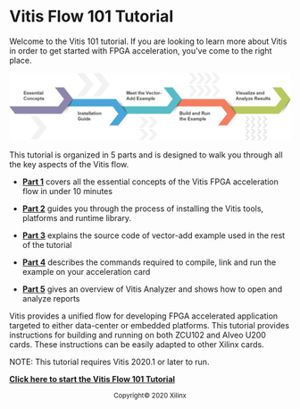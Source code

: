 # Vitis Flow 101 Tutorial

Welcome to the Vitis 101 tutorial. If you are looking to learn more about Vitis in order to get started with FPGA acceleration, you've come to the right place.

![img](./images/vitis_101.png)



This tutorial is organized in 5 parts and is designed to walk you through all the key aspects of the Vitis flow.

* [**Part 1**](./Part1.md) covers all the essential concepts of the Vitis FPGA acceleration flow in under 10 minutes

* [**Part 2**](./Part2.md) guides you through the process of installing the Vitis tools, platforms and runtime library.

* [**Part 3**](./Part3.md) explains the source code of vector-add example used in the rest of the tutorial

* [**Part 4**](./Part4.md) describes the commands required to compile, link and run the example on your acceleration card

* [**Part 5**](./Part5.md) gives an overview of Vitis Analyzer and shows how to open and analyze reports



Vitis provides a unified flow for developing FPGA accelerated application targeted to either data-center or embedded platforms. This tutorial provides instructions for building and running on both ZCU102 and Alveo U200 cards. These instructions can be easily adapted to other Xilinx cards.

NOTE: This tutorial requires Vitis 2020.1 or later to run.

[**Click here to start the Vitis Flow 101 Tutorial**](./Part1.md)



<p align="center"><sup>Copyright&copy; 2020 Xilinx</sup></p>

